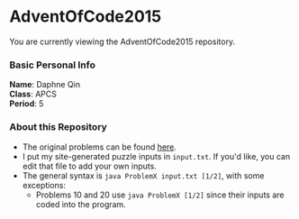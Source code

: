 # AdventOfCode2015
You are currently viewing the AdventOfCode2015 repository.
### Basic Personal Info
**Name**: Daphne Qin\
**Class**: APCS\
**Period**: 5

### About this Repository
- The original problems can be found [here](https://adventofcode.com/2015 "Advent of Code 2015").
- I put my site-generated puzzle inputs in `input.txt`. If you'd like, you can edit that file to add your own inputs.
- The general syntax is `java ProblemX input.txt [1/2]`, with some exceptions:
  - Problems 10 and 20 use `java ProblemX [1/2]` since their inputs are coded into the program.
